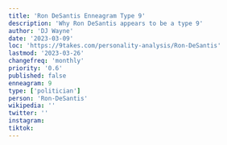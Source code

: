 ```yaml
---
title: 'Ron DeSantis Enneagram Type 9'
description: 'Why Ron DeSantis appears to be a type 9'
author: 'DJ Wayne'
date: '2023-03-09'
loc: 'https://9takes.com/personality-analysis/Ron-DeSantis'
lastmod: '2023-03-26'
changefreq: 'monthly'
priority: '0.6'
published: false
enneagram: 9
type: ['politician']
person: 'Ron-DeSantis'
wikipedia: ''
twitter: ''
instagram:
tiktok:
---
```


